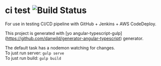 # ci test ![Build Status](http://jenkins.nawth.io:8080/buildStatus/icon?job=CodeDeployProject)

For use in testing CI/CD pipeline with GitHub + Jenkins + AWS CodeDeploy.

This project is generated with [yo angular-typescript-gulp] (https://github.com/danwild/generator-angular-typescript)
generator.


The default task has a nodemon watching for changes.<br/>
To just run server: `gulp serve`<br/>
To just run build: `gulp build`